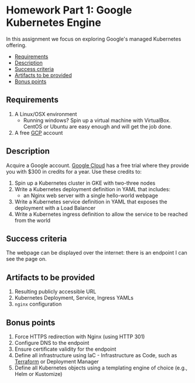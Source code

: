 # Homework Part 1: Google Kubernetes Engine

In this assignment we focus on exploring Google's managed Kubernetes offering.

<!-- toc -->

- [Requirements](#requirements)
- [Description](#description)
- [Success criteria](#success-criteria)
- [Artifacts to be provided](#artifacts-to-be-provided)
- [Bonus points](#bonus-points)

<!-- tocstop -->

## Requirements

1. A Linux/OSX environment
    - Running windows? Spin up a virtual machine with VirtualBox. CentOS or Ubuntu are easy enough and will get the job done.
1. A free [GCP](https://cloud.google.com/free) account

## Description

Acquire a Google account. [Google Cloud](cloud.google.com) has a free trial where they provide you with $300 in credits for a year. Use these credits to:

1. Spin up a Kubernetes cluster in GKE with two-three nodes
1. Write a Kubernetes deployment definition in YAML that includes:
    - an Nginx web server with a single hello-world webpage
1. Write a Kubernetes service definition in YAML that exposes the deployment with a Load Balancer
1. Write a Kubernetes ingress definition to allow the service to be reached from the world

## Success criteria

The webpage can be displayed over the internet: there is an endpoint I can see the page on.

## Artifacts to be provided

1. Resulting publicly accessible URL
1. Kubernetes Deployment, Service, Ingress YAMLs
1. `nginx` configuration

## Bonus points

1. Force HTTPS redirection with Nginx (using HTTP 301)
1. Configure DNS to the endpoint
1. Ensure certificate validity for the endpoint
1. Define all infrastructure using IaC - Infrastructure as Code, such as [Terraform](terraform.md) or Deployment Manager
1. Define all Kubernetes objects using a templating engine of choice (e.g., Helm or Kustomize)
